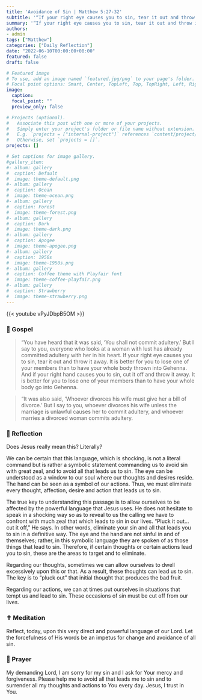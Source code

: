 ```yaml
---
title: 'Avoidance of Sin | Matthew 5:27-32'
subtitle: '“If your right eye causes you to sin, tear it out and throw it away.  It is better for you to lose one of your members than to have your whole body thrown into Gehenna.  And if your right hand causes you to sin, cut it off and throw it away.”  Matthew 5:29-30a'
summary: '“If your right eye causes you to sin, tear it out and throw it away.  It is better for you to lose one of your members than to have your whole body thrown into Gehenna.  And if your right hand causes you to sin, cut it off and throw it away.”  Matthew 5:29-30a'
authors:
- admin
tags: ["Matthew"]
categories: ["Daily Reflection"]
date: "2022-06-10T00:00:00+08:00"
featured: false
draft: false

# Featured image
# To use, add an image named `featured.jpg/png` to your page's folder.
# Focal point options: Smart, Center, TopLeft, Top, TopRight, Left, Right, BottomLeft, Bottom, BottomRight
image:
  caption:
  focal_point: ""
  preview_only: false

# Projects (optional).
#   Associate this post with one or more of your projects.
#   Simply enter your project's folder or file name without extension.
#   E.g. `projects = ["internal-project"]` references `content/project/deep-learning/index.md`.
#   Otherwise, set `projects = []`.
projects: []

# Set captions for image gallery.
#gallery_item:
#- album: gallery
#  caption: Default
#  image: theme-default.png
#- album: gallery
#  caption: Ocean
#  image: theme-ocean.png
#- album: gallery
#  caption: Forest
#  image: theme-forest.png
#- album: gallery
#  caption: Dark
#  image: theme-dark.png
#- album: gallery
#  caption: Apogee
#  image: theme-apogee.png
#- album: gallery
#  caption: 1950s
#  image: theme-1950s.png
#- album: gallery
#  caption: Coffee theme with Playfair font
#  image: theme-coffee-playfair.png
#- album: gallery
#  caption: Strawberry
#  image: theme-strawberry.png
---
```


{{< youtube vPyJDbpB5OM >}}

### :love_letter: Gospel
> “You have heard that it was said, ‘You shall not commit adultery.’ But I say to you, everyone who looks at a woman with lust has already committed adultery with her in his heart. If your right eye causes you to sin, tear it out and throw it away. It is better for you to lose one of your members than to have your whole body thrown into Gehenna. And if your right hand causes you to sin, cut it off and throw it away. It is better for you to lose one of your members than to have your whole body go into Gehenna.

> “It was also said, ‘Whoever divorces his wife must give her a bill of divorce.’ But I say to you, whoever divorces his wife unless the marriage is unlawful causes her to commit adultery, and whoever marries a divorced woman commits adultery.

### :speech_balloon: Reflection
Does Jesus really mean this?  Literally?  

We can be certain that this language, which is shocking, is not a literal command but is rather a symbolic statement commanding us to avoid sin with great zeal, and to avoid all that leads us to sin.  The eye can be understood as a window to our soul where our thoughts and desires reside.  The hand can be seen as a symbol of our actions.  Thus, we must eliminate every thought, affection, desire and action that leads us to sin.

The true key to understanding this passage is to allow ourselves to be affected by the powerful language that Jesus uses.  He does not hesitate to speak in a shocking way so as to reveal to us the calling we have to confront with much zeal that which leads to sin in our lives.  “Pluck it out…cut it off,” He says.  In other words, eliminate your sin and all that leads you to sin in a definitive way.  The eye and the hand are not sinful in and of themselves; rather, in this symbolic language they are spoken of as those things that lead to sin.  Therefore, if certain thoughts or certain actions lead you to sin, these are the areas to target and to eliminate.

Regarding our thoughts, sometimes we can allow ourselves to dwell excessively upon this or that.  As a result, these thoughts can lead us to sin.  The key is to “pluck out” that initial thought that produces the bad fruit.

Regarding our actions, we can at times put ourselves in situations that tempt us and lead to sin.  These occasions of sin must be cut off from our lives.

### :latin_cross: Meditation
Reflect, today, upon this very direct and powerful language of our Lord.  Let the forcefulness of His words be an impetus for change and avoidance of all sin.

### :pray: Prayer
My demanding Lord, I am sorry for my sin and I ask for Your mercy and forgiveness.  Please help me to avoid all that leads me to sin and to surrender all my thoughts and actions to You every day.  Jesus, I trust in You.
